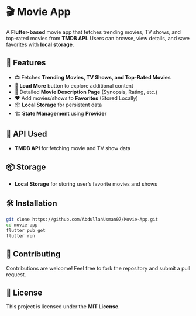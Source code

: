 # 🎬 Movie App

A **Flutter-based** movie app that fetches trending movies, TV shows, and top-rated movies from **TMDB API**. Users can browse, view details, and save favorites with **local storage**.

## 🚀 Features
- 📺 Fetches **Trending Movies, TV Shows, and Top-Rated Movies**
- 🔄 **Load More** button to explore additional content
- 📖 Detailed **Movie Description Page** (Synopsis, Rating, etc.)
- ❤️ Add movies/shows to **Favorites** (Stored Locally)
- 📦 **Local Storage** for persistent data
- 🏗️ **State Management** using **Provider**

## 🔑 API Used
- **TMDB API** for fetching movie and TV show data

## 📦 Storage
- **Local Storage** for storing user’s favorite movies and shows

## 🛠 Installation
```bash
git clone https://github.com/AbdullahUsman07/Movie-App.git
cd movie-app
flutter pub get
flutter run
```

## 🤝 Contributing
Contributions are welcome! Feel free to fork the repository and submit a pull request.

## 📜 License
This project is licensed under the **MIT License**.
